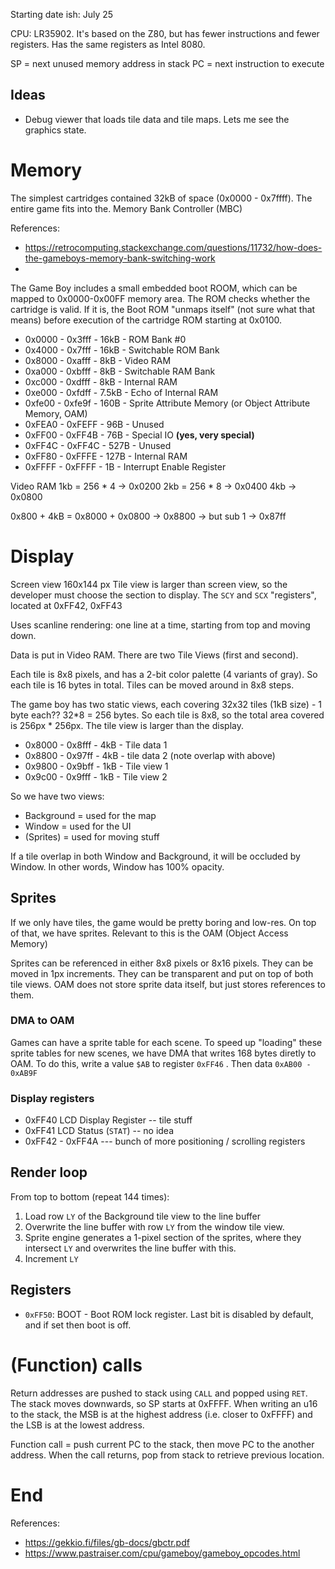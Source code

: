 Starting date ish: July 25

CPU: LR35902. It's based on the Z80, but has fewer instructions and fewer registers.
Has the same registers as Intel 8080.

SP = next unused memory address in stack
PC = next instruction to execute


## Ideas
- Debug viewer that loads tile data and tile maps. Lets me see the graphics state.

# Memory
The simplest cartridges contained 32kB of space (0x0000 - 0x7ffff). The entire
game fits into the. 
Memory Bank Controller (MBC)

References:
- https://retrocomputing.stackexchange.com/questions/11732/how-does-the-gameboys-memory-bank-switching-work
- 

The Game Boy includes a small embedded boot ROOM, which can be mapped to 0x0000-0x00FF memory area.
The ROM checks whether the cartridge is valid. If it is, the Boot ROM "unmaps itself" (not sure what that means)
before execution of the cartridge ROM starting at 0x0100.

- 0x0000 - 0x3fff -  16kB - ROM Bank #0
- 0x4000 - 0x7fff -  16kB - Switchable ROM Bank
- 0x8000 - 0xafff -   8kB - Video RAM
- 0xa000 - 0xbfff -   8kB - Switchable RAM Bank
- 0xc000 - 0xdfff -   8kB - Internal RAM
- 0xe000 - 0xfdff - 7.5kB - Echo of Internal RAM
- 0xfe00 - 0xfe9f -  160B - Sprite Attribute Memory  (or Object Attribute Memory, OAM)
- 0xFEA0 - 0xFEFF -   96B - Unused
- 0xFF00 - 0xFF4B -   76B - Special IO   **(yes, very special)**
- 0xFF4C - 0xFF4C -  527B - Unused
- 0xFF80 - 0xFFFE -  127B - Internal RAM
- 0xFFFF - 0xFFFF -    1B - Interrupt Enable Register

Video RAM
1kb = 256 * 4 -> 0x0200
2kb = 256 * 8 -> 0x0400
4kb -> 0x0800

0x800 + 4kB = 0x8000 + 0x0800 -> 0x8800 -> but sub 1 -> 0x87ff

# Display
Screen view 160x144 px
Tile view is larger than screen view, so the developer must choose the section to display.
The `SCY` and `SCX` "registers", located at 0xFF42, 0xFF43

Uses scanline rendering: one line at a time, starting from top and moving down. 

Data is put in Video RAM. There are two Tile Views (first and second). 

Each tile is 8x8 pixels, and has a 2-bit color palette (4 variants of gray).
So each tile is 16 bytes in total. Tiles can be moved around in 8x8 steps.

The game boy has two static views, each covering 32x32 tiles (1kB size) - 1 byte each?? 32*8 = 256 bytes. So each tile is 8x8,
so the total area covered is 256px * 256px. The tile view is larger than the display.

- 0x8000 - 0x8fff - 4kB - Tile data 1
- 0x8800 - 0x97ff - 4kB - tile data 2 (note overlap with above)
- 0x9800 - 0x9bff - 1kB - Tile view 1
- 0x9c00 - 0x9fff - 1kB - Tile view 2

So we have two views:
- Background = used for the map
- Window = used for the UI
- (Sprites) = used for moving stuff

If a tile overlap in both Window and Background, it will be occluded by Window. In other words, Window has 100% opacity.

## Sprites
If we only have tiles, the game would be pretty boring and low-res. On top of that, we have sprites.
Relevant to this is the OAM (Object Access Memory)

Sprites can be referenced in either 8x8 pixels or 8x16 pixels. 
They can be moved in 1px increments.
They can be transparent and put on top of both tile views.
OAM does not store sprite data itself, but just stores references to them.

### DMA to OAM
Games can have a sprite table for each scene. To speed up "loading" these sprite tables for new
scenes, we have DMA that writes 168 bytes diretly to OAM. To do this,
write a value `$AB` to register `0xFF46` . Then data `0xAB00 - 0xAB9F` 

### Display registers
- 0xFF40 LCD Display Register -- tile stuff
- 0xFF41 LCD Status (`STAT`) -- no idea
- 0xFF42 - 0xFF4A --- bunch of more positioning / scrolling registers

## Render loop
From top to bottom (repeat 144 times):
1. Load row `LY` of the Background tile view to the line buffer
2. Overwrite the line buffer with row `LY` from the window tile view.
3. Sprite engine generates a 1-pixel section of the sprites, where they intersect `LY` and overwrites the line buffer with this.
4. Increment `LY` 



## Registers
- `0xFF50`: BOOT - Boot ROM lock register. Last bit is disabled by default, and if set then boot is off.


# (Function) calls
Return addresses are pushed to stack using `CALL` and popped using `RET`. The stack
moves downwards, so SP starts at 0xFFFF. When writing an u16 to the stack, the
MSB is at the highest address (i.e. closer to 0xFFFF) and the LSB is at the lowest address.

Function call = push current PC to the stack, then move
PC to the another address. When the call returns, pop from stack
to retrieve previous location.


# End
References: 
- https://gekkio.fi/files/gb-docs/gbctr.pdf
- https://www.pastraiser.com/cpu/gameboy/gameboy_opcodes.html

